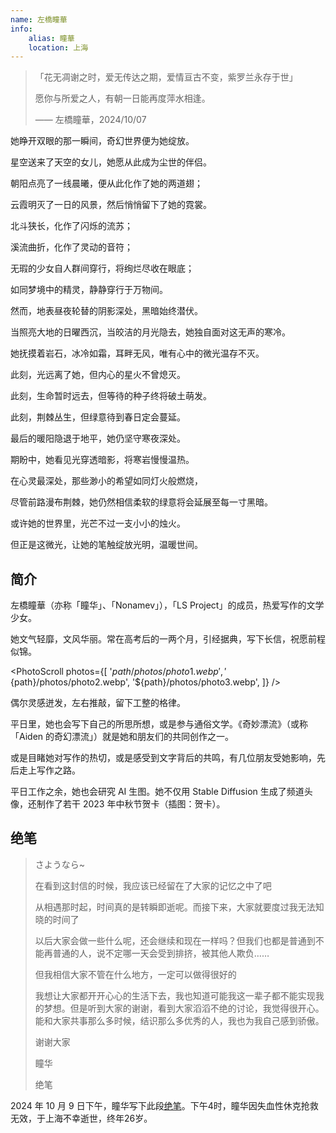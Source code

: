 ```yaml
---
name: 左橋瞳華
info:
    alias: 瞳華
    location: 上海
---
```


> 「花无凋谢之时，爱无传达之期，爱情亘古不变，紫罗兰永存于世」
> 
> 愿你与所爱之人，有朝一日能再度萍水相逢。
> 
> —— 左橋瞳華，2024/10/07

她睁开双眼的那一瞬间，奇幻世界便为她绽放。

星空送来了天空的女儿，她愿从此成为尘世的伴侣。

朝阳点亮了一线晨曦，便从此化作了她的两道翅；

云霞明灭了一日的风景，然后悄悄留下了她的霓裳。

北斗狭长，化作了闪烁的流苏；

溪流曲折，化作了灵动的音符；

无瑕的少女自人群间穿行，将绚烂尽收在眼底；

如同梦境中的精灵，静静穿行于万物间。

然而，地表昼夜轮替的阴影深处，黑暗始终潜伏。

当照亮大地的日曜西沉，当皎洁的月光隐去，她独自面对这无声的寒冷。

她抚摸着岩石，冰冷如霜，耳畔无风，唯有心中的微光温存不灭。

此刻，光远离了她，但内心的星火不曾熄灭。

此刻，生命暂时远去，但等待的种子终将破土萌发。

此刻，荆棘丛生，但绿意待到春日定会蔓延。

最后的暖阳隐退于地平，她仍坚守寒夜深处。

期盼中，她看见光穿透暗影，将寒岩慢慢温热。

在心灵最深处，那些渺小的希望如同灯火般燃烧，

尽管前路漫布荆棘，她仍然相信柔软的绿意将会延展至每一寸黑暗。

或许她的世界里，光芒不过一支小小的烛火。

但正是这微光，让她的笔触绽放光明，温暖世间。

## 简介

左橋瞳華（亦称「瞳华」、「Nonamev」），「LS Project」的成员，热爱写作的文学少女。

她文气轻靡，文风华丽。常在高考后的一两个月，引经据典，写下长信，祝愿前程似锦。

<PhotoScroll photos={[
'${path}/photos/photo1.webp',
'${path}/photos/photo2.webp',
'${path}/photos/photo3.webp',
]} />

偶尔灵感迸发，左右推敲，留下工整的格律。

平日里，她也会写下自己的所思所想，或是参与通俗文学。《奇妙漂流》（或称「Aiden 的奇幻漂流」）就是她和朋友们的共同创作之一。

或是目睹她对写作的热切，或是感受到文字背后的共鸣，有几位朋友受她影响，先后走上写作之路。

平日工作之余，她也会研究 AI 生图。她不仅用 Stable Diffusion 生成了频道头像，还制作了若干 2023 年中秋节贺卡（插图：贺卡）。

## 绝笔

> さようなら~
>
> 在看到这封信的时候，我应该已经留在了大家的记忆之中了吧
> 
> 从相遇那时起，时间真的是转瞬即逝呢。而接下来，大家就要度过我无法知晓的时间了
> 
> 以后大家会做一些什么呢，还会继续和现在一样吗？但我们也都是普通到不能再普通的人，说不定哪一天会受到排挤，被其他人欺负……
> 
> 但我相信大家不管在什么地方，一定可以做得很好的
> 
> 我想让大家都开开心心的生活下去，我也知道可能我这一辈子都不能实现我的梦想。但是听到大家的谢谢，看到大家滔滔不绝的讨论，我觉得很开心。能和大家共事那么多时候，结识那么多优秀的人，我也为我自己感到骄傲。
> 
> 谢谢大家
> 
> 瞳华
> 
> 绝笔

2024 年 10 月 9 日下午，瞳华写下此段[绝笔](https://t.me/tokalsa/65)。下午4时，瞳华因失血性休克抢救无效，于上海不幸逝世，终年26岁。 

<!-- 条目贡献: 奇妙漂流 & 眼见为虚 - 凰榎, U.M.R Powered, huige -->
<Sakura count="50" />
